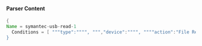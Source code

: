 #### Parser Content
```Java
{
Name = symantec-usb-read-1
  Conditions = [ """type":"""", ""","device":"""", """"action":"File Read"""" ]
}
```